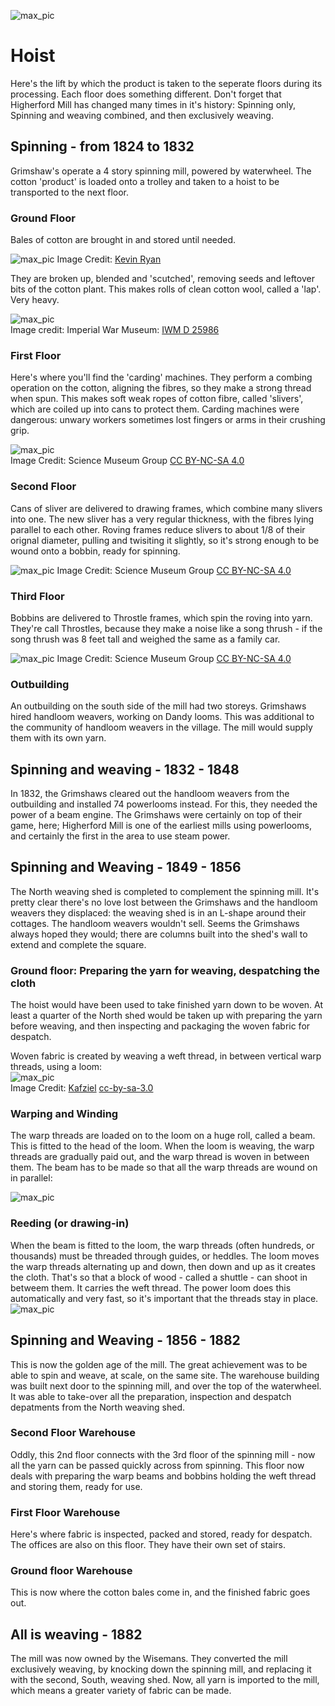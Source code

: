 ![max_pic](./things.png)
# Hoist
Here's the lift by which the product is taken to the seperate floors during its processing. Each floor does something different. 
Don't forget that Higherford Mill has changed many times in it's history: Spinning only, Spinning and weaving combined, and then exclusively weaving.

## Spinning - from 1824 to 1832
Grimshaw's operate a 4 story spinning mill, powered by waterwheel.
The cotton 'product' is loaded onto a trolley and taken to a hoist to be transported to the next floor.

### Ground Floor
Bales of cotton are brought in and stored until needed.  

![max_pic](./cotton_bale.jpg)
Image Credit: [Kevin Ryan](https://pixabay.com/users/kevincodeforclt-2794506/?utm_source=link-attribution&utm_medium=referral&utm_campaign=image&utm_content=2128197)


They are broken up, blended and 'scutched', removing seeds and leftover bits of the cotton plant.
This makes rolls of clean cotton wool, called a 'lap'. Very heavy.

![max_pic](./cotton_lap.jpg)  
Image credit: Imperial War Museum: [IWM D 25986](https://www.iwm.org.uk/corporate/policies/non-commercial-licence)


### First Floor

Here's where you'll find the 'carding' machines. They perform a combing operation on the cotton, aligning the fibres, so they make a strong thread when spun.
This makes soft weak ropes of cotton fibre, called 'slivers', which are coiled up into cans to protect them.
Carding machines were dangerous: unwary workers sometimes lost fingers or arms in their crushing grip.

![max_pic](./carding_2.jpg)  
Image Credit: Science Museum Group [CC BY-NC-SA 4.0](https://creativecommons.org/licenses/by-nc-sa/4.0/)


### Second Floor

Cans of sliver are delivered to drawing frames, which combine many slivers into one.  The new sliver has a very regular thickness, with the fibres lying parallel to each other. 
Roving frames reduce slivers to about 1/8 of their orignal diameter, pulling and twisiting it slightly, so it's strong enough to be wound onto a bobbin, ready for spinning. 

![max_pic](./drawingframe_2.jpg)
Image Credit: Science Museum Group [CC BY-NC-SA 4.0](https://creativecommons.org/licenses/by-nc-sa/4.0/)


### Third Floor
Bobbins are delivered to Throstle frames, which spin the roving into yarn. 
They're call Throstles, because they make a noise like a song thrush - if the song thrush was 8 feet tall and weighed the same as a family car.

![max_pic](./spinning.jpg)
Image Credit: Science Museum Group [CC BY-NC-SA 4.0](https://creativecommons.org/licenses/by-nc-sa/4.0/)

### Outbuilding
An outbuilding on the south side of the mill had two storeys. Grimshaws hired handloom weavers, working on Dandy looms. This was additional to the community of handloom weavers in the village. The mill would supply them with its own yarn.


## Spinning and weaving - 1832 - 1848
In 1832, the Grimshaws cleared out the handloom weavers from the outbuilding and installed 74 powerlooms instead. For this, they needed the power of a beam engine. The Grimshaws were certainly on top of their game, here; Higherford Mill is one of the earliest mills using powerlooms, and certainly the first in the area to use steam power.

## Spinning and Weaving - 1849 - 1856
The North weaving shed is completed to complement the spinning mill. It's pretty clear there's no love lost between the Grimshaws and the handloom weavers they displaced: the weaving shed is in an L-shape around their cottages. The handloom weavers wouldn't sell. Seems the Grimshaws always hoped they would; there are columns built into the shed's wall to extend and complete the square.


### Ground floor: Preparing the yarn for weaving, despatching the cloth
The hoist would have been used to take finished yarn down to be woven. At least a quarter of the North shed would be taken up with preparing the yarn before weaving, and then inspecting and packaging the woven fabric for despatch. 


Woven fabric is created by weaving a weft thread, in between vertical warp threads, using a loom:  
![max_pic](./warp_and_weft.jpg)  
Image Credit: [Kafziel](https://commons.wikimedia.org/wiki/User:Kafziel) [cc-by-sa-3.0](https://creativecommons.org/licenses/by-sa/3.0/deed.en)


### Warping and Winding
The warp threads are loaded on to the loom on a huge roll, called a beam. This is fitted to the head of the loom. When the loom is weaving, the warp threads are gradually paid out, and the warp thread is woven in between them.
The beam has to be made so that all the warp threads are wound on in parallel:  

![max_pic](./warping_and_winding.jpg)

### Reeding (or drawing-in)
When the beam is fitted to the loom, the warp threads (often hundreds, or thousands) must be threaded through guides, or heddles. The loom moves the warp threads alternating up and down, then down and up as it creates the cloth. That's so that a block of wood - called a shuttle - can shoot in betweem them. It carries the weft thread. The power loom does this automatically and very fast, so it's important that the threads stay in place.
![max_pic](./reeding_or_drawing_in.jpg)


## Spinning and Weaving - 1856 - 1882
This is now the golden age of the mill. The great achievement was to be able to spin and weave, at scale, on the same site. 
The warehouse building was built next door to the spinning mill, and over the top of the waterwheel.
It was able to take-over all the preparation, inspection and despatch depatments from the North weaving shed.

### Second Floor Warehouse
Oddly, this 2nd floor connects with the 3rd floor of the spinning mill - now all the yarn can be passed quickly across from spinning.
This floor now deals with preparing the warp beams and bobbins holding the weft thread and storing them, ready for use.

### First Floor Warehouse
Here's where fabric is inspected, packed and stored, ready for despatch. 
The offices are also on this floor. They have their own set of stairs.

### Ground floor Warehouse
This is now where the cotton bales come in, and the finished fabric goes out.

## All is weaving - 1882
The mill was now owned by the Wisemans. They converted the mill exclusively weaving, by knocking down the spinning mill, and replacing it with the second, South, weaving shed.
Now, all yarn is imported to the mill, which means a greater variety of fabric can be made. 

 



